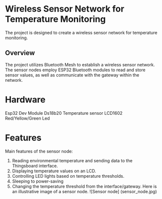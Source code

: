 # Wireless Sensor Network for Temperature Monitoring
The project is designed to create a wireless sensor network for temperature monitoring. 
## Overview
The project utilizes Bluetooth Mesh to establish a wireless sensor network. The sensor nodes employ ESP32 Bluetooth modules to read and store sensor values, as well as communicate with the gateway within the network.
# Hardware 
Esp32 Dev Module
Ds18b20 Temperature sensor
LCD1602
Red/Yellow/Green Led
# Features
Main features of the sensor node:
1. Reading environmental temperature and sending data to the Thingsboard interface.
2. Displaying temperature values on an LCD.
3. Controlling LED lights based on temperature thresholds.
4. Sleeping to power-saving
5. Changing the temperature threshold from the interface/gateway.
Here is an illustrative image of a sensor node.
![Sensor node] (sensor_node.jpg)